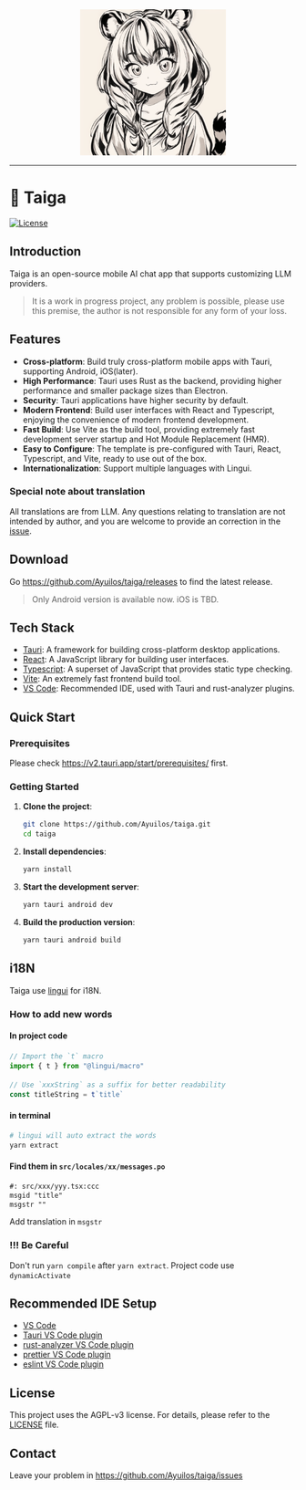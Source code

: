 <div align="center">
    <img src="./app-icon.png" width="256" height="256" alt="Taiga">
</div>

---

# 🐯 Taiga

[![License](https://img.shields.io/badge/license-AGPLv3-blue.svg)](LICENSE)

## Introduction

Taiga is an open-source mobile AI chat app that supports customizing LLM providers.

> It is a work in progress project, any problem is possible, please use this premise, the author is not responsible for any form of your loss.

## Features

- **Cross-platform**: Build truly cross-platform mobile apps with Tauri, supporting Android, iOS(later).
- **High Performance**: Tauri uses Rust as the backend, providing higher performance and smaller package sizes than Electron.
- **Security**: Tauri applications have higher security by default.
- **Modern Frontend**: Build user interfaces with React and Typescript, enjoying the convenience of modern frontend development.
- **Fast Build**: Use Vite as the build tool, providing extremely fast development server startup and Hot Module Replacement (HMR).
- **Easy to Configure**: The template is pre-configured with Tauri, React, Typescript, and Vite, ready to use out of the box.
- **Internationalization**: Support multiple languages with Lingui.

### Special note about translation

All translations are from LLM. Any questions relating to translation are not intended by author, and you are welcome to provide an correction in the [issue](https://github.com/Ayuilos/taiga/issues).

## Download

Go https://github.com/Ayuilos/taiga/releases to find the latest release.

> Only Android version is available now. iOS is TBD.

## Tech Stack

- [Tauri](https://tauri.app/): A framework for building cross-platform desktop applications.
- [React](https://reactjs.org/): A JavaScript library for building user interfaces.
- [Typescript](https://www.typescriptlang.org/): A superset of JavaScript that provides static type checking.
- [Vite](https://vite.dev/): An extremely fast frontend build tool.
- [VS Code](https://code.visualstudio.com/): Recommended IDE, used with Tauri and rust-analyzer plugins.

## Quick Start

### Prerequisites

Please check https://v2.tauri.app/start/prerequisites/ first.

### Getting Started

1.  **Clone the project**:

    ```bash
    git clone https://github.com/Ayuilos/taiga.git
    cd taiga
    ```

2.  **Install dependencies**:

    ```bash
    yarn install
    ```

3.  **Start the development server**:

    ```bash
    yarn tauri android dev
    ```

4.  **Build the production version**:

    ```bash
    yarn tauri android build
    ```

## i18N

Taiga use [lingui](https://lingui.dev/) for i18N.

### How to add new words

#### In project code

```ts
// Import the `t` macro
import { t } from "@lingui/macro"

// Use `xxxString` as a suffix for better readability
const titleString = t`title`
```

#### in terminal

```bash
# lingui will auto extract the words
yarn extract
```

#### Find them in `src/locales/xx/messages.po`

```po
#: src/xxx/yyy.tsx:ccc
msgid "title"
msgstr ""
```

Add translation in `msgstr`

### !!! Be Careful

Don't run `yarn compile` after `yarn extract`. Project code use `dynamicActivate`

## Recommended IDE Setup

- [VS Code](https://code.visualstudio.com/)
- [Tauri VS Code plugin](https://marketplace.visualstudio.com/items?itemName=tauri-apps.tauri-vscode)
- [rust-analyzer VS Code plugin](https://marketplace.visualstudio.com/items?itemName=rust-lang.rust-analyzer)
- [prettier VS Code plugin](https://marketplace.visualstudio.com/items?itemName=esbenp.prettier-vscode)
- [eslint VS Code plugin](https://marketplace.visualstudio.com/items?itemName=dbaeumer.vscode-eslint)

## License

This project uses the AGPL-v3 license. For details, please refer to the [LICENSE](LICENSE) file.

## Contact

Leave your problem in https://github.com/Ayuilos/taiga/issues
